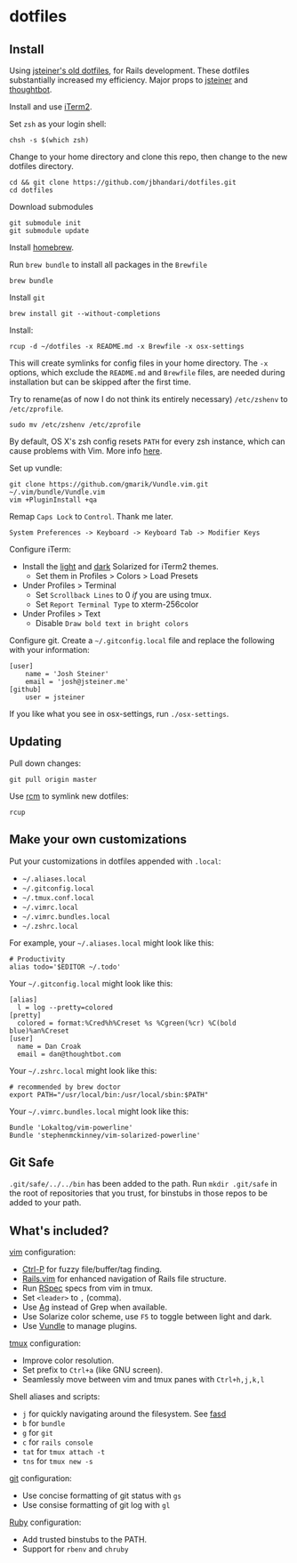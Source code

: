 # dotfiles

## Install

Using [jsteiner's old dotfiles](https://github.com/jsteiner/dotfiles-old), for Rails development. These dotfiles substantially increased my efficiency. Major props to [jsteiner](https://github.com/jsteiner) and [thoughtbot](https://github.com/thoughtbot).

Install and use [iTerm2].

Set `zsh` as your login shell:

    chsh -s $(which zsh)

Change to your home directory and clone this repo, then change to the new dotfiles directory.

    cd && git clone https://github.com/jbhandari/dotfiles.git
    cd dotfiles

Download submodules

    git submodule init
    git submodule update

Install [homebrew](http://mxcl.github.com/homebrew/).

Run `brew bundle` to install all packages in the `Brewfile`

    brew bundle

Install `git`

    brew install git --without-completions

Install:

    rcup -d ~/dotfiles -x README.md -x Brewfile -x osx-settings

This will create symlinks for config files in your home directory. The
`-x` options, which exclude the `README.md` and `Brewfile` files, are
needed during installation but can be skipped after the first time.


Try to rename(as of now I do not think its entirely necessary) `/etc/zshenv` to `/etc/zprofile`.

    sudo mv /etc/zshenv /etc/zprofile

By default, OS X's zsh config resets `PATH` for every zsh instance, which can
cause problems with Vim. More info [here].

Set up vundle:

    git clone https://github.com/gmarik/Vundle.vim.git ~/.vim/bundle/Vundle.vim
    vim +PluginInstall +qa

Remap `Caps Lock` to `Control`. Thank me later.

    System Preferences -> Keyboard -> Keyboard Tab -> Modifier Keys

Configure iTerm:

* Install the [light] and [dark] Solarized for iTerm2 themes.
  * Set them in Profiles > Colors > Load Presets
* Under Profiles > Terminal
  * Set `Scrollback Lines` to 0 *if* you are using tmux.
  * Set `Report Terminal Type` to xterm-256color
* Under Profiles > Text
  * Disable `Draw bold text in bright colors`

Configure git. Create a `~/.gitconfig.local` file and replace the following with
your information:

    [user]
        name = 'Josh Steiner'
        email = 'josh@jsteiner.me'
    [github]
        user = jsteiner


If you like what you see in osx-settings, run `./osx-settings`.

## Updating

Pull down changes:

    git pull origin master

Use [rcm] to symlink new dotfiles:

    rcup

## Make your own customizations

Put your customizations in dotfiles appended with `.local`:

* `~/.aliases.local`
* `~/.gitconfig.local`
* `~/.tmux.conf.local`
* `~/.vimrc.local`
* `~/.vimrc.bundles.local`
* `~/.zshrc.local`

For example, your `~/.aliases.local` might look like this:

    # Productivity
    alias todo='$EDITOR ~/.todo'

Your `~/.gitconfig.local` might look like this:

    [alias]
      l = log --pretty=colored
    [pretty]
      colored = format:%Cred%h%Creset %s %Cgreen(%cr) %C(bold blue)%an%Creset
    [user]
      name = Dan Croak
      email = dan@thoughtbot.com

Your `~/.zshrc.local` might look like this:

    # recommended by brew doctor
    export PATH="/usr/local/bin:/usr/local/sbin:$PATH"

Your `~/.vimrc.bundles.local` might look like this:

    Bundle 'Lokaltog/vim-powerline'
    Bundle 'stephenmckinney/vim-solarized-powerline'

## Git Safe

`.git/safe/../../bin` has been added to the path. Run `mkdir .git/safe` in the
root of repositories that you trust, for binstubs in those repos to be added to
your path.

## What's included?

[vim](http://www.vim.org/) configuration:

* [Ctrl-P](https://github.com/kien/ctrlp.vim) for fuzzy file/buffer/tag finding.
* [Rails.vim](https://github.com/tpope/vim-rails) for enhanced navigation of
  Rails file structure.
* Run [RSpec](https://www.relishapp.com/rspec) specs from vim in tmux.
* Set `<leader>` to `,` (comma).
* Use [Ag](https://github.com/ggreer/the_silver_searcher) instead of Grep when
  available.
* Use Solarize color scheme, use `F5` to toggle between light and dark.
* Use [Vundle](https://github.com/gmarik/vundle) to manage plugins.

[tmux](http://robots.thoughtbot.com/a-tmux-crash-course)
configuration:

* Improve color resolution.
* Set prefix to `Ctrl+a` (like GNU screen).
* Seamlessly move between vim and tmux panes with `Ctrl+h,j,k,l`

Shell aliases and scripts:

* `j` for quickly navigating around the filesystem. See [fasd]
* `b` for `bundle`
* `g` for `git`
* `c` for `rails console`
* `tat` for `tmux attach -t`
* `tns` for `tmux new -s`

[git](http://git-scm.com/) configuration:

* Use concise formatting of git status with `gs`
* Use consise formatting of git log with `gl`

[Ruby](https://www.ruby-lang.org/en/) configuration:

* Add trusted binstubs to the PATH.
* Support for `rbenv` and `chruby`

[here]: https://github.com/b4winckler/macvim/wiki/Troubleshooting#wiki-rename-the-etczshenv-file-to-etczprofile
[Solarized for iTerm2]: https://github.com/altercation/solarized/tree/master/iterm2-colors-solarized
[iTerm2]: http://www.iterm2.com
[rcm]: http://thoughtbot.github.io/rcm/rcm.7.html
[fasd]: https://github.com/clvv/fasd
[dark]: https://raw.githubusercontent.com/altercation/solarized/master/iterm2-colors-solarized/Solarized%20Dark.itermcolors
[light]: https://raw.githubusercontent.com/altercation/solarized/master/iterm2-colors-solarized/Solarized%20Light.itermcolors
